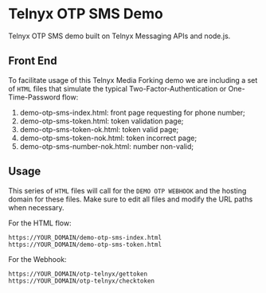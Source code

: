 # Telnyx OTP SMS Demo 
Telnyx OTP SMS demo built on Telnyx Messaging APIs and node.js.

## Front End
To facilitate usage of this Telnyx Media Forking demo we are including a set of `HTML` files that simulate the typical Two-Factor-Authentication or One-Time-Password flow:

1. demo-otp-sms-index.html: front page requesting for phone number;
2. demo-otp-sms-token.html: token validation page;
3. demo-otp-sms-token-ok.html: token valid page;
4. demo-otp-sms-token-nok.html: token incorrect page;
5. demo-otp-sms-number-nok.html: number non-valid;

## Usage
This series of `HTML` files will call for the `DEMO OTP WEBHOOK` and the hosting domain for these files.
Make sure to edit all files and modify the URL paths when necessary.

For the HTML flow:
```
https://YOUR_DOMAIN/demo-otp-sms-index.html
https://YOUR_DOMAIN/demo-otp-sms-token.html
```

For the Webhook:
```
https://YOUR_DOMAIN/otp-telnyx/gettoken
https://YOUR_DOMAIN/otp-telnyx/checktoken
```


